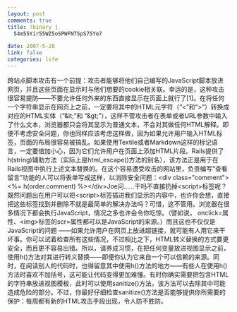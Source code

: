 ```yaml
--- 
layout: post
comments: true
title: !binary |
  54m55Yir55WZ5oSPWFNT5pS75Ye7

date: 2007-5-20
link: false
categories: life
---
```

跨站点脚本攻击有一个前提：攻击者能够将他们自己编写的JavaScript脚本放进网页，并且这些页面在显示时与他们想要的cookie相关联。幸运的是，这种攻击很容易提防——不要允许任何外来的东西直接显示在页面上就行了[1]。在将任何一个字符串显示在网页上之前，一定要将其中的HTML元字符（“&lt;”和“&gt;”）转换成对应的HTML实体（“&amp;lt;”和 “&amp;gt;”），这样不管攻击者在表单或者URL参数中输入了什么文本，浏览器都只会将其显示为普通文本，不会对其做任何HTML解释。即便不考虑安全问题，你也同样应该考虑这样做，因为如果允许用户输入HTML标签，页面的布局很容易被搞乱。如果使用Textile或者Markdown这样的标记语言，一定要倍加小心，因为它们允许用户在页面上添加HTML片段。Rails提供了h(string)辅助方法（实际上是html_escape()方法的别名），该方法正是用于在Rails视图中执行上述文本替换的。在这个容易遭受攻击的网站里，负责编写“查看留言”功能的人可以将表单写成这样，以消除安全问题：&lt;div class=&quot;comment&quot;&gt;&lt;%= h(order.comment) %&gt;&lt;/div&gt;Joe问……干吗不直接扔掉&lt;script&gt;标签呢？既然问题出在用户可以把&lt;script&gt;标签插进我们显示的内容中，也许你会想，直接把这些标签找到并删除不就是最简单的解决办法吗？可惜，这不管用。浏览器在很多情况下都会执行JavaScript，情况之多也许会令你吃惊。（譬如说， onclick=属性、&lt;img&gt;标签的scr=属性都可以是JavaScript的来源。）而且这也不仅仅是JavaScript的问题 ——如果允许用户在网页上放进超链接，就可能有人用它来干坏事。你可以试着检查所有这些情况，不过相比之下，HTML转义替换的方式要更安全，而且更不容易出错。所以，请养成习惯，在把任何变量放进视图显示之前，使用h()方法对其进行转义替换——即便你认为它来自一个可以信赖的来源。同时，在阅读别人的代码时，也得留意其中使用h()方法的地方——有些人在使用h()方法时喜欢不加括号，这可能让代码变得更加难懂。有时你确实需要把包含HTML的字符串放进视图模板，此时可以使用sanitize()方法，该方法可以去除其中可能造成危险的部分。不过，你最好仔细检查sanitize()方法是否能够提供你所需要的保护：每周都有新的HTML攻击手段出现，令人防不胜防。
